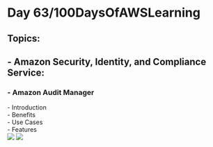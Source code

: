 <h1> Day 63/100DaysOfAWSLearning </h1>
<h2> Topics: </h2>

 <h2>  - Amazon Security, Identity, and Compliance Service: </h2>

<h3> - Amazon Audit Manager </h3>
         - Introduction <br>
         - Benefits <br> 
         - Use Cases <br>
         - Features <br>
        
         
         

<img src = "https://github.com/thetechgirlgita/100-days-of-aws-learning/blob/master/Images/Day63/63_1(2).jpg?raw=true">
<img src = "https://github.com/thetechgirlgita/100-days-of-aws-learning/blob/master/Images/Day63/63_1.jpg?raw=true">
